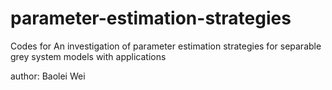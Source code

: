 # parameter-estimation-strategies

Codes for 
An investigation of parameter estimation strategies for separable grey system models with applications

author: Baolei Wei
